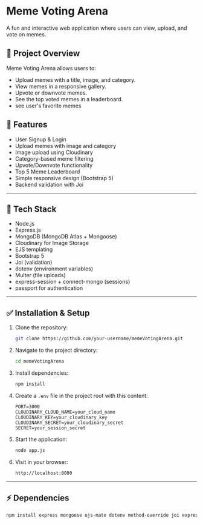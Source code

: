 # Meme Voting Arena

A fun and interactive web application where users can view, upload, and vote on memes.

## 🎯 Project Overview

Meme Voting Arena allows users to:
- Upload memes with a title, image, and category.
- View memes in a responsive gallery.
- Upvote or downvote memes.
- See the top voted memes in a leaderboard.
- see user's favorite memes

## 🚀 Features

- User Signup & Login
- Upload memes with image and category
- Image upload using Cloudinary
- Category-based meme filtering
- Upvote/Downvote functionality
- Top 5 Meme Leaderboard
- Simple responsive design (Bootstrap 5)
- Backend validation with Joi

---

## 🧱 Tech Stack

- Node.js
- Express.js
- MongoDB (MongoDB Atlas + Mongoose)
- Cloudinary for Image Storage
- EJS templating
- Bootstrap 5
- Joi (validation)
- dotenv (environment variables)
- Multer (file uploads)
- express-session + connect-mongo (sessions)
- passport for authentication
---

## ✅ Installation & Setup

1. Clone the repository:
    ```bash
    git clone https://github.com/your-username/memeVotingArena.git
    ```

2. Navigate to the project directory:
    ```bash
    cd memeVotingArena
    ```

3. Install dependencies:
    ```bash
    npm install
    ```

4. Create a `.env` file in the project root with this content:
    ```env
    PORT=3000
    CLOUDINARY_CLOUD_NAME=your_cloud_name
    CLOUDINARY_KEY=your_cloudinary_key
    CLOUDINARY_SECRET=your_cloudinary_secret
    SECRET=your_session_secret
    ```

5. Start the application:
    ```bash
    node app.js
    ```

6. Visit in your browser:
    ```
    http://localhost:8080
    ```

---

## ⚡ Dependencies

```bash
npm install express mongoose ejs-mate dotenv method-override joi express-session connect-mongo multer cloudinary passport passport-local passport-local-mongoose multer-storage-cloudinary connect-flash
